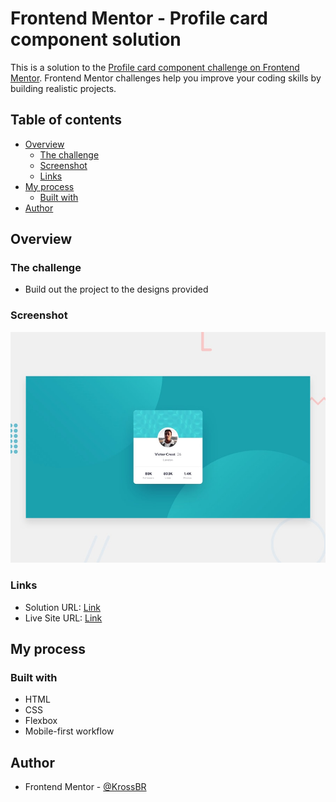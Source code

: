 # Frontend Mentor - Profile card component solution

This is a solution to the [Profile card component challenge on Frontend Mentor](https://www.frontendmentor.io/challenges/profile-card-component-cfArpWshJ). Frontend Mentor challenges help you improve your coding skills by building realistic projects. 

## Table of contents

- [Overview](#overview)
  - [The challenge](#the-challenge)
  - [Screenshot](#screenshot)
  - [Links](#links)
- [My process](#my-process)
  - [Built with](#built-with)
- [Author](#author)

## Overview

### The challenge

- Build out the project to the designs provided

### Screenshot

![](./images/desktop-preview.jpg)

### Links

- Solution URL: [Link](https://your-solution-url.com)
- Live Site URL: [Link](https://your-live-site-url.com)

## My process

### Built with

- HTML
- CSS
- Flexbox
- Mobile-first workflow

## Author

<!-- - Website - [Add your name here](https://www.your-site.com) -->
- Frontend Mentor - [@KrossBR](https://www.frontendmentor.io/profile/KrossBR)
